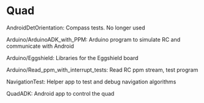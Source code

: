 Quad
====

AndroidDetOrientation: Compass tests. No longer used

Arduino/ArduinoADK_with_PPM: Arduino program to simulate RC and communicate with Android

Arduino/Eggshield: Libraries for the Eggshield board

Arduino/Read_ppm_with_interrupt_tests: Read RC ppm stream, test program

NavigationTest: Helper app to test and debug navigation algorithms

QuadADK: Android app to control the quad
